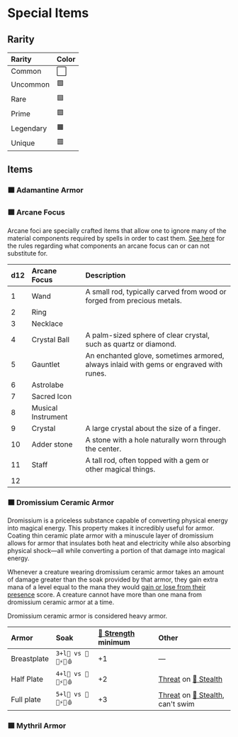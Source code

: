 # Special Items

## Rarity

| Rarity | Color |
| :--- | :--- |
| Common | ⬜ |
| Uncommon | 🟩 |
| Rare | 🟦 |
| Prime | 🟪 |
| Legendary | 🟧 |
| Unique | 🟥 |

## Items

### 🟧 Adamantine Armor

### 🟩 Arcane Focus

Arcane foci are specially crafted items that allow one to ignore many of the material components required by spells in order to cast them. [See here](../magic/rules-of-magic.md#arcane-focus) for the rules regarding what components an arcane focus can or can not substitute for.

| d12 | Arcane Focus | Description |
| :--- | :--- | :--- |
| 1 | Wand | A small rod, typically carved from wood or forged from precious metals. |
| 2 | Ring |  |
| 3 | Necklace |  |
| 4 | Crystal Ball | A palm-sized sphere of clear crystal, such as quartz or diamond. |
| 5 | Gauntlet | An enchanted glove, sometimes armored, always inlaid with gems or engraved with runes. |
| 6 | Astrolabe |  |
| 7 | Sacred Icon |  |
| 8 | Musical Instrument |  |
| 9 | Crystal | A large crystal about the size of a finger. |
| 10 | Adder stone | A stone with a hole naturally worn through the center. |
| 11 | Staff | A tall rod, often topped with a gem or other magical things. |
| 12 |  |  |

### 🟧 Dromissium Ceramic Armor

Dromissium is a priceless substance capable of converting physical energy into magical energy. This property makes it incredibly useful for armor. Coating thin ceramic plate armor with a minuscule layer of dromissium allows for armor that insulates both heat and electricity while also absorbing physical shock—all while converting a portion of that damage into magical energy.

Whenever a creature wearing dromissium ceramic armor takes an amount of damage greater than the soak provided by that armor, they gain extra mana of a level equal to the mana they would [gain or lose from their presence](../playing-the-game/creating-a-character/#mana-from-presence) score. A creature cannot have more than one mana from dromissium ceramic armor at a time.

Dromissium ceramic armor is considered heavy armor.

| Armor | Soak | [💪 Strength](../game-concepts/ability-scores-and-skills.md#strength) minimum | Other |
| :--- | :--- | :--- | :--- |
| Breastplate | `3+l💜 vs 💢🧊⚡🔥🩸` | +1 | — |
| Half Plate | `4+l💜 vs 💢🧊⚡🔥🩸` | +2 | [Threat](../game-concepts/success-and-failure.md#dominance-and-threat) on [🤫 Stealth](../game-concepts/ability-scores-and-skills.md#stealth) |
| Full plate | `5+l💜 vs 💢🧊⚡🔥🩸` | +3 | [Threat](../game-concepts/success-and-failure.md#dominance-and-threat) on [🤫 Stealth](../game-concepts/ability-scores-and-skills.md#stealth), can't swim |

### 🟪 Mythril Armor



